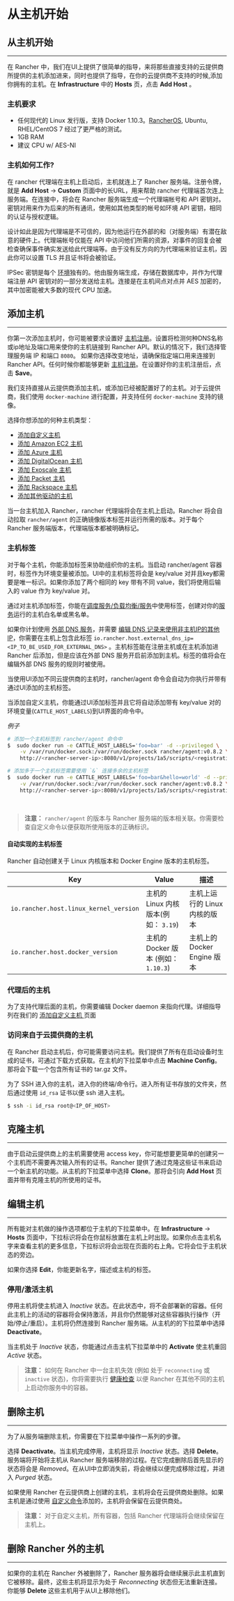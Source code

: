 # 从主机开始

## 从主机开始
---
在 Rancher 中，我们在UI上提供了很简单的指导，来将那些直接支持的云提供商所提供的主机添加进来，同时也提供了指导，在你的云提供商不支持的时候,添加你拥有的主机。在 **Infrastructure** 中的 **Hosts** 页，点击 **Add Host** 。


### 主机要求

* 任何现代的 Linux 发行版，支持 Docker 1.10.3。[RancherOS](http://docs.rancher.com/os/), Ubuntu, RHEL/CentOS 7 经过了更严格的测试。
* 1GB RAM 
* 建议 CPU w/ AES-NI

### 主机如何工作?

在 rancher 代理端在主机上启动后，主机就连上了 Rancher 服务端。注册令牌，就是 **Add Host** -> **Custom** 页面中的长URL，用来帮助 rancher 代理端首次连上服务端。在连接中，将会在 Rancher 服务端生成一个代理端帐号和 API 密钥对。密钥对用来作为后来的所有通讯，使用如其他类型的帐号如环境 API 密钥，相同的认证与授权逻辑。

设计如此是因为代理端是不可信的，因为他运行在外部的和（对服务端）有潜在敌意的硬件上。代理端帐号仅能在 API 中访问他们所需的资源，对事件的回复会被检查确保事件确实发送给此代理端等。由于没有反方向的为代理端来验证主机，因此你可以设置 TLS 并且证书将会被验证。

IPSec 密钥是每个 [环境]()独有的。他由服务端生成，存储在数据库中，并作为代理端注册 API 密钥对的一部分发送给主机。连接是在主机间点对点并 AES 加密的，其中加密能被大多数的现代 CPU 加速。

<a id="addhost"></a>

## 添加主机
---

你第一次添加主机时，你可能被要求设置好 [主机注册]()。设置将检测何种DNS名称或ip地址及端口用来使你的主机链接到 Rancher API。默认的情况下，我们选择管理服务端 IP 和端口 `8080`。 如果你选择改变地址，请确保指定端口用来连接到 Rancher API。任何时候你都能够更新 [主机注册]()。在设置好你的主机注册后，点击 **Save**。

我们支持直接从云提供商添加主机，或添加已经被配置好了的主机。对于云提供商，我们使用 `docker-machine` 进行配置，并支持任何 `docker-machine` 支持的镜像。

选择你想添加的何种主机类型：

* [添加自定义主机]()
* [添加 Amazon EC2 主机]()
* [添加 Azure 主机]()
* [添加 DigitalOcean 主机]()
* [添加 Exoscale 主机]()
* [添加 Packet 主机]()
* [添加 Rackspace 主机]()
* [添加其他驱动的主机]()

当一台主机加入 Rancher，rancher 代理端将会在主机上启动。Rancher 将会自动拉取 `rancher/agent` 的正确镜像版本标签并运行所需的版本。对于每个 Rancher 服务端版本，代理端版本都被明确标记。

<a id="labels"></a>

### 主机标签

对于每个主机，你能添加标签来协助组织你的主机。当启动 rancher/agent 容器时，标签作为环境变量被添加。UI中的主机标签将会是 key/value 对并且key都需要是唯一标识。如果你添加了两个相同的 key 带有不同 value，我们将使用后输入的 value 作为 key/value 对。

通过对主机添加标签，你能在[调度服务/负载均衡/服务]()中使用标签，创建对你的[服务]()运行的主机白名单或黑名单。

如果你计划使用 [外部 DNS 服务]()，并需要 [编辑 DNS 记录来使用非主机IP的其他IP]()，你需要在主机上包含此标签 `io.rancher.host.external_dns_ip=<IP_TO_BE_USED_FOR_EXTERNAL_DNS>` 。主机标签能在注册主机或在主机添加进 Rancher 后添加，但是应该在外部 DNS 服务开启前添加到主机。标签的值将会在编辑外部 DNS 服务的规则时被使用。

当使用UI添加不同云提供商的主机时，rancher/agent 命令会自动为你执行并带有通过UI添加的主机标签。

当添加自定义主机，你能通过UI添加标签并且它将自动添加带有 key/value 对的环境变量(`CATTLE_HOST_LABELS`)到UI界面的命令中。

_例子_

```bash
# 添加一个主机标签到 rancher/agent 命令中
$  sudo docker run -e CATTLE_HOST_LABELS='foo=bar' -d --privileged \
    -v /var/run/docker.sock:/var/run/docker.sock rancher/agent:v0.8.2 \
    http://<rancher-server-ip>:8080/v1/projects/1a5/scripts/<registrationToken>

# 添加多于一个主机标签需要使用 `&` 连接多余的主机标签
$  sudo docker run -e CATTLE_HOST_LABELS='foo=bar&hello=world' -d --privileged \
    -v /var/run/docker.sock:/var/run/docker.sock rancher/agent:v0.8.2 \
    http://<rancher-server-ip>:8080/v1/projects/1a5/scripts/<registrationToken>
```

<br>

> **注意：** `rancher/agent` 的版本与 Rancher 服务端的版本相关联。你需要检查自定义命令以便获取所使用版本的正确标识。

#### 自动实现的主机标签

Rancher 自动创建关于 Linux 内核版本和 Docker Engine 版本的主机标签。

Key | Value | 描述
----|----|----
`io.rancher.host.linux_kernel_version` | 主机的 Linux 内核版本(例如： `3.19`) |  主机上运行的 Linux 内核的版本
`io.rancher.host.docker_version` | 主机的 Docker 版本 (例如： `1.10.3`) | 主机上的 Docker Engine 版本


### 代理后的主机
为了支持代理后面的主机，你需要编辑 Docker daemon 来指向代理。详细指导列在我们的 [添加自定义主机 ]()页面

<a id="machine-config"></a>

### 访问来自于云提供商的主机
在 Rancher 启动主机后，你可能需要访问主机。我们提供了所有在启动设备时生成的证书，可通过下载方式获取。在主机的下拉菜单中点击 **Machine Config**。那将会下载一个包含所有证书的 tar.gz 文件。

为了 SSH 进入你的主机，进入你的终端/命令行。进入所有证书存放的文件夹，然后通过使用 `id_rsa` 证书以便 ssh 进入主机。

```bash
$ ssh -i id_rsa root@<IP_OF_HOST>
```

## 克隆主机
---

由于启动云提供商上的主机需要使用 access key，你可能想要更简单的创建另一个主机而不需要再次输入所有的证书。Rancher 提供了通过克隆这些证书来启动一个新主机的功能。从主机的下拉菜单中选择 **Clone**。那将会引向 **Add Host** 页面并带有克隆主机的所使用的证书。

## 编辑主机
---

所有能对主机做的操作选项都位于主机的下拉菜单中。在 **Infrastructure** -> **Hosts** 页面中，下拉标识将会在你鼠标放置在主机上时出现。如果你点击主机名字来查看主机的更多信息，下拉标识将会出现在页面的右上角。它将会位于主机状态的旁边。

如果你选择 **Edit**，你能更新名字，描述或主机的标签。


### 停用/激活主机

停用主机将使主机进入 _Inactive_ 状态。在此状态中，将不会部署新的容器。任何此主机上的活动的容器将会保持激活，并且你仍然能够对这些容器执行操作（开始/停止/重启）。主机将仍然连接到 Rancher 服务端。从主机的的下拉菜单中选择 **Deactivate**。

当主机处于 _Inactive_ 状态，你能通过点击主机下拉菜单中的 **Activate** 使主机重回 _Active_ 状态。

> **注意：** 如何在 Rancher 中一台主机失效 (例如 处于 `reconnecting` 或 `inactive` 状态)，你将需要执行 [健康检查]() 以便 Rancher 在其他不同的主机上启动你服务中的容器。

## 删除主机
---

为了从服务端删除主机，你需要在下拉菜单中操作一系列的步骤。

选择 **Deactivate**。当主机完成停用，主机将显示 _Inactive_ 状态。选择 **Delete**。服务端将开始将主机从 Rancher 服务端移除的过程。在它完成删除后首先显示的状态将会是 _Removed_。在从UI中立即消失前，将会继续以便完成移除过程，并进入 _Purged_ 状态。

如果使用 Rancher 在云提供商上创建的主机，主机将会在云提供商处删除。如果主机是通过使用 [自定义命令]()添加的，主机将会保留在云提供商处。

> **注意：** 对于自定义主机，所有容器，包括 Rancher 代理端将会继续保留在主机上。

## 删除 Rancher 外的主机
---

如果你的主机在 Rancher 外被删除了，Rancher 服务器将会继续展示此主机直到它被移除。最终，这些主机将显示为处于 _Reconnecting_ 状态但无法重新连接。你能够 **Delete** 这些主机用于从UI上移除他们。


